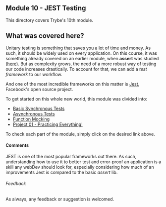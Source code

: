 ## Module 10 - JEST Testing

This directory covers Trybe's 10th module.

## What was covered here?

Unitary testing is something that saves you a lot of time and money. As such, it should be widely used on every application. On this course, it was something already covered on an earlier module, when **assert** was studied ([here](../07_JAVASCRIPT_ES6/7.3_Test_Assertions)). But as complexity grows, the need of a more robust way of testing our code increases drastically. To account for that, we can add a *test framework* to our workflow.

And one of the most incredible frameworks on this matter is [Jest](https://jestjs.io/en/), Facebook's open source project.

To get started on this whole new world, this module was divided into:

* [Basic Synchronous Tests](./10.12_Basic_and_Async_Tests)
* [Asynchronous Tests](./10.12_Basic_and_Async_Tests)
* [Function Mocking](./10.3_Mock_Functions)
* [Project 01 - Practicing Everything!](./Project_01_Jest_Testing)

To check each part of the module, simply click on the desired link above.

#### Comments

JEST is one of the most popular frameworks out there. As such, understanding how to use it to better test and error-proof an application is a skill any webDev should look for, especially considering how much of an improvements Jest is compared to the basic *assert* lib.

###### Feedback

As always, any feedback or suggestion is welcomed.
